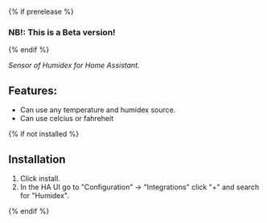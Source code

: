 {% if prerelease %}
### NB!: This is a Beta version!
{% endif %}

_Sensor of Humidex for Home Assistant._

## Features:

- Can use any temperature and humidex source.
- Can use celcius or fahreheit

{% if not installed %}
## Installation

1. Click install.
1. In the HA UI go to "Configuration" -> "Integrations" click "+" and search for "Humidex".

{% endif %}

